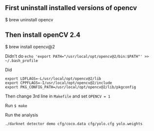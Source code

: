 ## First uninstall installed versions of opencv
$ brew uninstall opencv

## Then install openCV 2.4
$ brew install opencv@2

Didn't do
`echo 'export PATH="/usr/local/opt/opencv@2/bin:$PATH"' >> ~/.bash_profile`

Did 
```
export LDFLAGS=-L/usr/local/opt/opencv@2/lib
export CPPFLAGS=-I/usr/local/opt/opencv@2/include
export PKG_CONFIG_PATH=/usr/local/opt/opencv@2/lib/pkgconfig
```

Then change 3rd line in `Makefile` and set
`OPENCV = 1`

Run
`$ make`

Run the analysis
```
./darknet detector demo cfg/coco.data cfg/yolo.cfg yolo.weights
```
